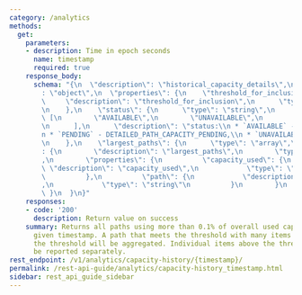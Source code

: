```yaml
---
category: /analytics
methods:
  get:
    parameters:
    - description: Time in epoch seconds
      name: timestamp
      required: true
    response_body:
      schema: "{\n  \"description\": \"historical_capacity_details\",\n  \"type\"\
        : \"object\",\n  \"properties\": {\n    \"threshold_for_inclusion\": {\n \
        \     \"description\": \"threshold_for_inclusion\",\n      \"type\": \"string\"\
        \n    },\n    \"status\": {\n      \"type\": \"string\",\n      \"enum\":\
        \ [\n        \"AVAILABLE\",\n        \"UNAVAILABLE\",\n        \"PENDING\"\
        \n      ],\n      \"description\": \"status:\\n * `AVAILABLE` - DETAILED_PATH_CAPACITY_AVAILABLE,\\\
        n * `PENDING` - DETAILED_PATH_CAPACITY_PENDING,\\n * `UNAVAILABLE` - DETAILED_PATH_CAPACITY_UNAVAILABLE\"\
        \n    },\n    \"largest_paths\": {\n      \"type\": \"array\",\n      \"items\"\
        : {\n        \"description\": \"largest_paths\",\n        \"type\": \"object\"\
        ,\n        \"properties\": {\n          \"capacity_used\": {\n           \
        \ \"description\": \"capacity_used\",\n            \"type\": \"string\"\n\
        \          },\n          \"path\": {\n            \"description\": \"path\"\
        ,\n            \"type\": \"string\"\n          }\n        }\n      }\n   \
        \ }\n  }\n}"
    responses:
    - code: '200'
      description: Return value on success
    summary: Returns all paths using more than 0.1% of overall used capacity at a
      given timestamp. A path that meets the threshold with many items smaller than
      the threshold will be aggregated. Individual items above the threshold will
      be reported separately.
rest_endpoint: /v1/analytics/capacity-history/{timestamp}/
permalink: /rest-api-guide/analytics/capacity-history_timestamp.html
sidebar: rest_api_guide_sidebar
---
```

